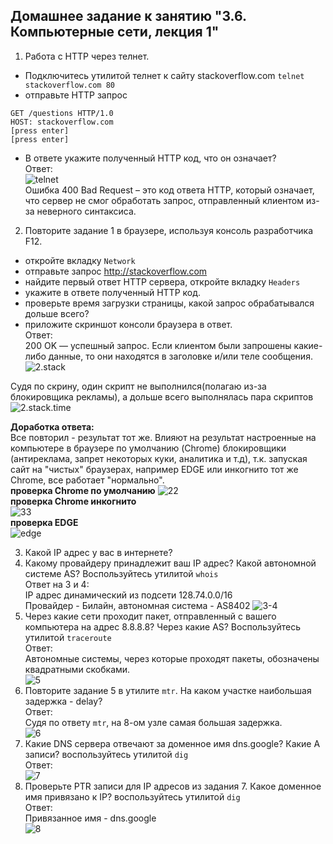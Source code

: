 ## Домашнее задание к занятию "3.6. Компьютерные сети, лекция 1"  
 
1. Работа c HTTP через телнет. 
* Подключитесь утилитой телнет к сайту stackoverflow.com `telnet stackoverflow.com 80`  
* отправьте HTTP запрос  
```
GET /questions HTTP/1.0
HOST: stackoverflow.com
[press enter]
[press enter]
```
* В ответе укажите полученный HTTP код, что он означает?  
Ответ:   
![telnet](screenshots/1.telnet.png)  
Ошибка 400 Bad Request – это код ответа HTTP, который означает, что сервер не смог обработать запрос, отправленный клиентом из-за неверного синтаксиса.  
2. Повторите задание 1 в браузере, используя консоль разработчика F12.  
* откройте вкладку `Network`  
* отправьте запрос http://stackoverflow.com  
* найдите первый ответ HTTP сервера, откройте вкладку `Headers`  
* укажите в ответе полученный HTTP код.  
* проверьте время загрузки страницы, какой запрос обрабатывался дольше всего?  
* приложите скриншот консоли браузера в ответ.  
    Ответ:  
200 OK — успешный запрос. Если клиентом были запрошены какие-либо данные, то они находятся в заголовке и/или теле сообщения.  
![2.stack](screenshots/2.stack.png)  

Судя по скрину, один скрипт не выполнился(полагаю из-за блокировщика рекламы), а дольше всего выполнялась пара скриптов  
![2.stack.time](screenshots/2.stack.time.png)  

**Доработка ответа:**  
Все повторил - результат тот же. Влияют на результат настроенные на компьютере в браузере по умолчанию (Chrome) блокировщики (антиреклама, запрет некоторых куки, аналитика и т.д), т.к. запуская сайт на "чистых" браузерах, например EDGE или инкогнито тот же Chrome, все работает "нормально".  
**проверка Chrome по умолчанию**
![22](screenshots/22.png)  
**проверка Chrome инкогнито**  
![33](screenshots/33.png)  
**проверка EDGE**  
![edge](screenshots/edge.png)  

3. Какой IP адрес у вас в интернете?  
4. Какому провайдеру принадлежит ваш IP адрес? Какой автономной системе AS? Воспользуйтесь утилитой `whois`  
    Ответ на 3 и 4:  
IP адрес динамический из подсети 128.74.0.0/16  
Провайдер - Билайн, автономная система - AS8402
![3-4](screenshots/3-4.png)  
5. Через какие сети проходит пакет, отправленный с вашего компьютера на адрес 8.8.8.8? Через какие AS? Воспользуйтесь утилитой `traceroute`  
    Ответ:  
Автономные системы, через которые проходят пакеты, обозначены квадратными скобками.  
![5](screenshots/5.trace.png)  
6. Повторите задание 5 в утилите `mtr`. На каком участке наибольшая задержка - delay?  
    Ответ:  
Судя по ответу `mtr`, на 8-ом узле самая большая задержка.  
![6](screenshots/6.mtr.png)  
7. Какие DNS сервера отвечают за доменное имя dns.google? Какие A записи? воспользуйтесь утилитой `dig`  
    Ответ:  
![7](screenshots/7.dig.png)  
8. Проверьте PTR записи для IP адресов из задания 7. Какое доменное имя привязано к IP? воспользуйтесь утилитой `dig`  
    Ответ:  
Привязанное имя - dns.google  
![8](screenshots/8.ptr.png)  



